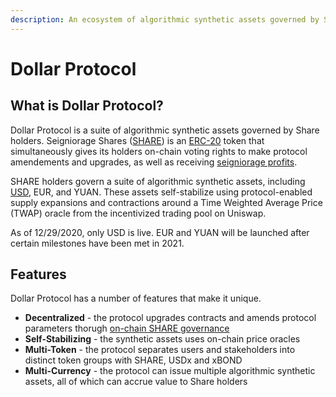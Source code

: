 ```yaml
---
description: An ecosystem of algorithmic synthetic assets governed by Share holders
---
```


# Dollar Protocol

## What is Dollar Protocol?

Dollar Protocol is a suite of algorithmic synthetic assets governed by Share holders. Seigniorage Shares \([SHARE](https://etherscan.io/token/0x39795344CBCc76cC3Fb94B9D1b15C23c2070C66D)\) is an [ERC-20](https://www.investopedia.com/news/what-erc20-and-what-does-it-mean-ethereum/) token that simultaneously gives its holders on-chain voting rights to make protocol amendements and upgrades, as well as receiving [seigniorage profits](https://www.investopedia.com/terms/s/seigniorage.asp).

SHARE holders govern a suite of algorithmic synthetic assets, including [USD](https://etherscan.io/token/0x2f6081e3552b1c86ce4479b80062a1dda8ef23e3), EUR, and YUAN. These assets self-stabilize using protocol-enabled supply expansions and contractions around a Time Weighted Average Price \(TWAP\) oracle from the incentivized trading pool on Uniswap.

As of 12/29/2020, only USD is live. EUR and YUAN will be launched after certain milestones have been met in 2021.

## Features

Dollar Protocol has a number of features that make it unique.

* **Decentralized** - the protocol upgrades contracts and amends protocol parameters thorugh [on-chain SHARE governance](https://dollarprotocol.com/#/governance)
* **Self-Stabilizing** - the synthetic assets uses on-chain price oracles
* **Multi-Token** - the protocol separates users and stakeholders into distinct token groups with SHARE, USDx and xBOND
* **Multi-Currency** - the protocol can issue multiple algorithmic synthetic assets, all of which can accrue value to Share holders

